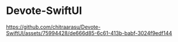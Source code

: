 # Devote-SwiftUI

https://github.com/chitraarasu/Devote-SwiftUI/assets/75994428/de666d85-6c61-413b-babf-3024f9edf144
